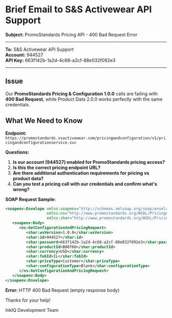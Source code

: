# Brief Email to S&S Activewear API Support

**Subject:** PromoStandards Pricing API - 400 Bad Request Error

---

**To:** S&S Activewear API Support  
**Account:** 944527  
**API Key:** 663f142b-1a2d-4c68-a2cf-88e032f092e3  

---

## Issue

Our **PromoStandards Pricing & Configuration 1.0.0** calls are failing with **400 Bad Request**, while Product Data 2.0.0 works perfectly with the same credentials.

## What We Need to Know

**Endpoint:** `https://promostandards.ssactivewear.com/pricingandconfiguration/v1/pricingandconfigurationservice.svc`

**Questions:**
1. **Is our account (944527) enabled for PromoStandards pricing access?**
2. **Is this the correct pricing endpoint URL?**
3. **Are there additional authentication requirements for pricing vs product data?**
4. **Can you test a pricing call with our credentials and confirm what's wrong?**

**SOAP Request Sample:**
```xml
<soapenv:Envelope xmlns:soapenv="http://schemas.xmlsoap.org/soap/envelope/" 
                  xmlns:ns="http://www.promostandards.org/WSDL/PricingAndConfiguration/1.0.0/" 
                  xmlns:shar="http://www.promostandards.org/WSDL/PricingAndConfiguration/1.0.0/SharedObjects/">
   <soapenv:Body>
      <ns:GetConfigurationAndPricingRequest>
         <shar:wsVersion>1.0.0</shar:wsVersion>
         <shar:id>944527</shar:id>
         <shar:password>663f142b-1a2d-4c68-a2cf-88e032f092e3</shar:password>
         <shar:productId>B00760</shar:productId>
         <shar:currency>USD</shar:currency>
         <shar:fobId>IL</shar:fobId>
         <shar:priceType>Customer</shar:priceType>
         <shar:configurationType>Blank</shar:configurationType>
      </ns:GetConfigurationAndPricingRequest>
   </soapenv:Body>
</soapenv:Envelope>
```

**Error:** HTTP 400 Bad Request (empty response body)

Thanks for your help!

InkIQ Development Team
